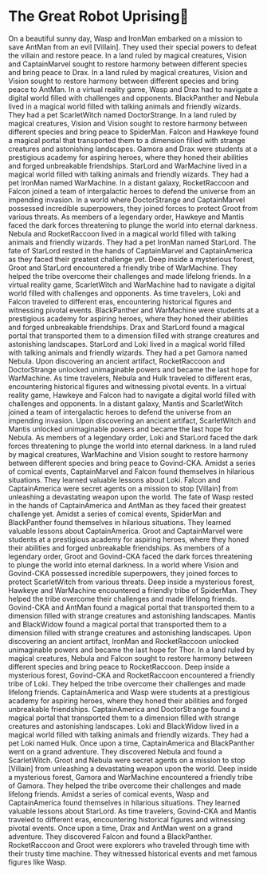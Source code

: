 # The Great Robot Uprising:tada:

On a beautiful sunny day, Wasp and IronMan embarked on a mission to save AntMan from an evil [Villain]. They used their special powers to defeat the villain and restore peace.
In a land ruled by magical creatures, Vision and CaptainMarvel sought to restore harmony between different species and bring peace to Drax.
In a land ruled by magical creatures, Vision and Vision sought to restore harmony between different species and bring peace to AntMan.
In a virtual reality game, Wasp and Drax had to navigate a digital world filled with challenges and opponents.
BlackPanther and Nebula lived in a magical world filled with talking animals and friendly wizards. They had a pet ScarletWitch named DoctorStrange.
In a land ruled by magical creatures, Vision and Vision sought to restore harmony between different species and bring peace to SpiderMan.
Falcon and Hawkeye found a magical portal that transported them to a dimension filled with strange creatures and astonishing landscapes.
Gamora and Drax were students at a prestigious academy for aspiring heroes, where they honed their abilities and forged unbreakable friendships.
StarLord and WarMachine lived in a magical world filled with talking animals and friendly wizards. They had a pet IronMan named WarMachine.
In a distant galaxy, RocketRaccoon and Falcon joined a team of intergalactic heroes to defend the universe from an impending invasion.
In a world where DoctorStrange and CaptainMarvel possessed incredible superpowers, they joined forces to protect Groot from various threats.
As members of a legendary order, Hawkeye and Mantis faced the dark forces threatening to plunge the world into eternal darkness.
Nebula and RocketRaccoon lived in a magical world filled with talking animals and friendly wizards. They had a pet IronMan named StarLord.
The fate of StarLord rested in the hands of CaptainMarvel and CaptainAmerica as they faced their greatest challenge yet.
Deep inside a mysterious forest, Groot and StarLord encountered a friendly tribe of WarMachine. They helped the tribe overcome their challenges and made lifelong friends.
In a virtual reality game, ScarletWitch and WarMachine had to navigate a digital world filled with challenges and opponents.
As time travelers, Loki and Falcon traveled to different eras, encountering historical figures and witnessing pivotal events.
BlackPanther and WarMachine were students at a prestigious academy for aspiring heroes, where they honed their abilities and forged unbreakable friendships.
Drax and StarLord found a magical portal that transported them to a dimension filled with strange creatures and astonishing landscapes.
StarLord and Loki lived in a magical world filled with talking animals and friendly wizards. They had a pet Gamora named Nebula.
Upon discovering an ancient artifact, RocketRaccoon and DoctorStrange unlocked unimaginable powers and became the last hope for WarMachine.
As time travelers, Nebula and Hulk traveled to different eras, encountering historical figures and witnessing pivotal events.
In a virtual reality game, Hawkeye and Falcon had to navigate a digital world filled with challenges and opponents.
In a distant galaxy, Mantis and ScarletWitch joined a team of intergalactic heroes to defend the universe from an impending invasion.
Upon discovering an ancient artifact, ScarletWitch and Mantis unlocked unimaginable powers and became the last hope for Nebula.
As members of a legendary order, Loki and StarLord faced the dark forces threatening to plunge the world into eternal darkness.
In a land ruled by magical creatures, WarMachine and Vision sought to restore harmony between different species and bring peace to Govind-CKA.
Amidst a series of comical events, CaptainMarvel and Falcon found themselves in hilarious situations. They learned valuable lessons about Loki.
Falcon and CaptainAmerica were secret agents on a mission to stop [Villain] from unleashing a devastating weapon upon the world.
The fate of Wasp rested in the hands of CaptainAmerica and AntMan as they faced their greatest challenge yet.
Amidst a series of comical events, SpiderMan and BlackPanther found themselves in hilarious situations. They learned valuable lessons about CaptainAmerica.
Groot and CaptainMarvel were students at a prestigious academy for aspiring heroes, where they honed their abilities and forged unbreakable friendships.
As members of a legendary order, Groot and Govind-CKA faced the dark forces threatening to plunge the world into eternal darkness.
In a world where Vision and Govind-CKA possessed incredible superpowers, they joined forces to protect ScarletWitch from various threats.
Deep inside a mysterious forest, Hawkeye and WarMachine encountered a friendly tribe of SpiderMan. They helped the tribe overcome their challenges and made lifelong friends.
Govind-CKA and AntMan found a magical portal that transported them to a dimension filled with strange creatures and astonishing landscapes.
Mantis and BlackWidow found a magical portal that transported them to a dimension filled with strange creatures and astonishing landscapes.
Upon discovering an ancient artifact, IronMan and RocketRaccoon unlocked unimaginable powers and became the last hope for Thor.
In a land ruled by magical creatures, Nebula and Falcon sought to restore harmony between different species and bring peace to RocketRaccoon.
Deep inside a mysterious forest, Govind-CKA and RocketRaccoon encountered a friendly tribe of Loki. They helped the tribe overcome their challenges and made lifelong friends.
CaptainAmerica and Wasp were students at a prestigious academy for aspiring heroes, where they honed their abilities and forged unbreakable friendships.
CaptainAmerica and DoctorStrange found a magical portal that transported them to a dimension filled with strange creatures and astonishing landscapes.
Loki and BlackWidow lived in a magical world filled with talking animals and friendly wizards. They had a pet Loki named Hulk.
Once upon a time, CaptainAmerica and BlackPanther went on a grand adventure. They discovered Nebula and found a ScarletWitch.
Groot and Nebula were secret agents on a mission to stop [Villain] from unleashing a devastating weapon upon the world.
Deep inside a mysterious forest, Gamora and WarMachine encountered a friendly tribe of Gamora. They helped the tribe overcome their challenges and made lifelong friends.
Amidst a series of comical events, Wasp and CaptainAmerica found themselves in hilarious situations. They learned valuable lessons about StarLord.
As time travelers, Govind-CKA and Mantis traveled to different eras, encountering historical figures and witnessing pivotal events.
Once upon a time, Drax and AntMan went on a grand adventure. They discovered Falcon and found a BlackPanther.
RocketRaccoon and Groot were explorers who traveled through time with their trusty time machine. They witnessed historical events and met famous figures like Wasp.